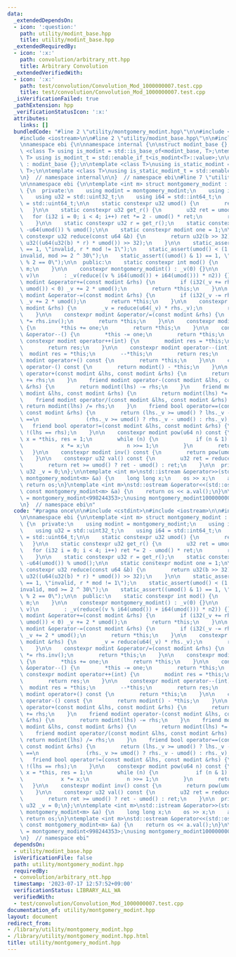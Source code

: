 ```yaml
---
data:
  _extendedDependsOn:
  - icon: ':question:'
    path: utility/modint_base.hpp
    title: utility/modint_base.hpp
  _extendedRequiredBy:
  - icon: ':x:'
    path: convolution/arbitrary_ntt.hpp
    title: Arbitrary Convolution
  _extendedVerifiedWith:
  - icon: ':x:'
    path: test/convolution/Convolution_Mod_1000000007.test.cpp
    title: test/convolution/Convolution_Mod_1000000007.test.cpp
  _isVerificationFailed: true
  _pathExtension: hpp
  _verificationStatusIcon: ':x:'
  attributes:
    links: []
  bundledCode: "#line 2 \"utility/montgomery_modint.hpp\"\n\n#include <cstdint>\n\
    #include <iostream>\n\n#line 2 \"utility/modint_base.hpp\"\n\n#include <type_traits>\n\
    \nnamespace ebi {\n\nnamespace internal {\n\nstruct modint_base {};\n\ntemplate\
    \ <class T> using is_modint = std::is_base_of<modint_base, T>;\ntemplate <class\
    \ T> using is_modint_t = std::enable_if_t<is_modint<T>::value>;\n\nstruct static_modint_base\
    \ : modint_base {};\n\ntemplate <class T>\nusing is_static_modint = std::is_base_of<internal::static_modint_base,\
    \ T>;\n\ntemplate <class T>\nusing is_static_modint_t = std::enable_if_t<is_static_modint<T>::value>;\n\
    \n}  // namespace internal\n\n}  // namespace ebi\n#line 7 \"utility/montgomery_modint.hpp\"\
    \n\nnamespace ebi {\n\ntemplate <int m> struct montgomery_modint : internal::static_modint_base\
    \ {\n  private:\n    using modint = montgomery_modint;\n    using i32 = std::int32_t;\n\
    \    using u32 = std::uint32_t;\n    using i64 = std::int64_t;\n    using u64\
    \ = std::uint64_t;\n\n    static constexpr u32 umod() {\n        return m;\n \
    \   }\n\n    static constexpr u32 get_r() {\n        u32 ret = umod();\n     \
    \   for (i32 i = 0; i < 4; i++) ret *= 2 - umod() * ret;\n        return ret;\n\
    \    }\n\n    static constexpr u32 r = get_r();\n    static constexpr u32 n2 =\
    \ -u64(umod()) % umod();\n\n    static constexpr modint one = 1;\n\n    static\
    \ constexpr u32 reduce(const u64 &b) {\n        return u32(b >> 32) + umod() -\
    \ u32((u64(u32(b) * r) * umod()) >> 32);\n    }\n\n    static_assert(r * umod()\
    \ == 1, \"invalid, r * mod != 1\");\n    static_assert(umod() < (1 << 30), \"\
    invalid, mod >= 2 ^ 30\");\n    static_assert((umod() & 1) == 1, \"invalid, mod\
    \ % 2 == 0\");\n\n  public:\n    static constexpr int mod() {\n        return\
    \ m;\n    }\n\n    constexpr montgomery_modint() : _v(0) {}\n\n    constexpr montgomery_modint(i64\
    \ v)\n        : _v(reduce((v % i64(umod()) + i64(umod())) * n2)) {}\n\n    constexpr\
    \ modint &operator+=(const modint &rhs) {\n        if (i32(_v += rhs._v - 2 *\
    \ umod()) < 0) _v += 2 * umod();\n        return *this;\n    }\n\n    constexpr\
    \ modint &operator-=(const modint &rhs) {\n        if (i32(_v -= rhs._v) < 0)\
    \ _v += 2 * umod();\n        return *this;\n    }\n\n    constexpr modint &operator*=(const\
    \ modint &rhs) {\n        _v = reduce(u64(_v) * rhs._v);\n        return *this;\n\
    \    }\n\n    constexpr modint &operator/=(const modint &rhs) {\n        *this\
    \ *= rhs.inv();\n        return *this;\n    }\n\n    constexpr modint &operator++()\
    \ {\n        *this += one;\n        return *this;\n    }\n\n    constexpr modint\
    \ &operator--() {\n        *this -= one;\n        return *this;\n    }\n\n   \
    \ constexpr modint operator++(int) {\n        modint res = *this;\n        ++*this;\n\
    \        return res;\n    }\n\n    constexpr modint operator--(int) {\n      \
    \  modint res = *this;\n        --*this;\n        return res;\n    }\n\n    constexpr\
    \ modint operator+() const {\n        return *this;\n    }\n\n    constexpr modint\
    \ operator-() const {\n        return modint() - *this;\n    }\n\n    friend modint\
    \ operator+(const modint &lhs, const modint &rhs) {\n        return modint(lhs)\
    \ += rhs;\n    }\n    friend modint operator-(const modint &lhs, const modint\
    \ &rhs) {\n        return modint(lhs) -= rhs;\n    }\n    friend modint operator*(const\
    \ modint &lhs, const modint &rhs) {\n        return modint(lhs) *= rhs;\n    }\n\
    \    friend modint operator/(const modint &lhs, const modint &rhs) {\n       \
    \ return modint(lhs) /= rhs;\n    }\n    friend bool operator==(const modint &lhs,\
    \ const modint &rhs) {\n        return (lhs._v >= umod() ? lhs._v - umod() : lhs._v)\
    \ ==\n               (rhs._v >= umod() ? rhs._v - umod() : rhs._v);\n    }\n \
    \   friend bool operator!=(const modint &lhs, const modint &rhs) {\n        return\
    \ !(lhs == rhs);\n    }\n\n    constexpr modint pow(u64 n) const {\n        modint\
    \ x = *this, res = 1;\n        while (n) {\n            if (n & 1) res *= x;\n\
    \            x *= x;\n            n >>= 1;\n        }\n        return res;\n \
    \   }\n\n    constexpr modint inv() const {\n        return pow(umod() - 2);\n\
    \    }\n\n    constexpr u32 val() const {\n        u32 ret = reduce(i64(_v));\n\
    \        return ret >= umod() ? ret - umod() : ret;\n    }\n\n  private:\n   \
    \ u32 _v = 0;\n};\n\ntemplate <int m>\nstd::istream &operator>>(std::istream &os,\
    \ montgomery_modint<m> &a) {\n    long long x;\n    os >> x;\n    a = x;\n   \
    \ return os;\n}\ntemplate <int m>\nstd::ostream &operator<<(std::ostream &os,\
    \ const montgomery_modint<m> &a) {\n    return os << a.val();\n}\n\nusing montgomery_modint998244353\
    \ = montgomery_modint<998244353>;\nusing montgomery_modint1000000007 = montgomery_modint<1'000'000'007>;\n\
    \n}  // namespace ebi\n"
  code: "#pragma once\n\n#include <cstdint>\n#include <iostream>\n\n#include \"../utility/modint_base.hpp\"\
    \n\nnamespace ebi {\n\ntemplate <int m> struct montgomery_modint : internal::static_modint_base\
    \ {\n  private:\n    using modint = montgomery_modint;\n    using i32 = std::int32_t;\n\
    \    using u32 = std::uint32_t;\n    using i64 = std::int64_t;\n    using u64\
    \ = std::uint64_t;\n\n    static constexpr u32 umod() {\n        return m;\n \
    \   }\n\n    static constexpr u32 get_r() {\n        u32 ret = umod();\n     \
    \   for (i32 i = 0; i < 4; i++) ret *= 2 - umod() * ret;\n        return ret;\n\
    \    }\n\n    static constexpr u32 r = get_r();\n    static constexpr u32 n2 =\
    \ -u64(umod()) % umod();\n\n    static constexpr modint one = 1;\n\n    static\
    \ constexpr u32 reduce(const u64 &b) {\n        return u32(b >> 32) + umod() -\
    \ u32((u64(u32(b) * r) * umod()) >> 32);\n    }\n\n    static_assert(r * umod()\
    \ == 1, \"invalid, r * mod != 1\");\n    static_assert(umod() < (1 << 30), \"\
    invalid, mod >= 2 ^ 30\");\n    static_assert((umod() & 1) == 1, \"invalid, mod\
    \ % 2 == 0\");\n\n  public:\n    static constexpr int mod() {\n        return\
    \ m;\n    }\n\n    constexpr montgomery_modint() : _v(0) {}\n\n    constexpr montgomery_modint(i64\
    \ v)\n        : _v(reduce((v % i64(umod()) + i64(umod())) * n2)) {}\n\n    constexpr\
    \ modint &operator+=(const modint &rhs) {\n        if (i32(_v += rhs._v - 2 *\
    \ umod()) < 0) _v += 2 * umod();\n        return *this;\n    }\n\n    constexpr\
    \ modint &operator-=(const modint &rhs) {\n        if (i32(_v -= rhs._v) < 0)\
    \ _v += 2 * umod();\n        return *this;\n    }\n\n    constexpr modint &operator*=(const\
    \ modint &rhs) {\n        _v = reduce(u64(_v) * rhs._v);\n        return *this;\n\
    \    }\n\n    constexpr modint &operator/=(const modint &rhs) {\n        *this\
    \ *= rhs.inv();\n        return *this;\n    }\n\n    constexpr modint &operator++()\
    \ {\n        *this += one;\n        return *this;\n    }\n\n    constexpr modint\
    \ &operator--() {\n        *this -= one;\n        return *this;\n    }\n\n   \
    \ constexpr modint operator++(int) {\n        modint res = *this;\n        ++*this;\n\
    \        return res;\n    }\n\n    constexpr modint operator--(int) {\n      \
    \  modint res = *this;\n        --*this;\n        return res;\n    }\n\n    constexpr\
    \ modint operator+() const {\n        return *this;\n    }\n\n    constexpr modint\
    \ operator-() const {\n        return modint() - *this;\n    }\n\n    friend modint\
    \ operator+(const modint &lhs, const modint &rhs) {\n        return modint(lhs)\
    \ += rhs;\n    }\n    friend modint operator-(const modint &lhs, const modint\
    \ &rhs) {\n        return modint(lhs) -= rhs;\n    }\n    friend modint operator*(const\
    \ modint &lhs, const modint &rhs) {\n        return modint(lhs) *= rhs;\n    }\n\
    \    friend modint operator/(const modint &lhs, const modint &rhs) {\n       \
    \ return modint(lhs) /= rhs;\n    }\n    friend bool operator==(const modint &lhs,\
    \ const modint &rhs) {\n        return (lhs._v >= umod() ? lhs._v - umod() : lhs._v)\
    \ ==\n               (rhs._v >= umod() ? rhs._v - umod() : rhs._v);\n    }\n \
    \   friend bool operator!=(const modint &lhs, const modint &rhs) {\n        return\
    \ !(lhs == rhs);\n    }\n\n    constexpr modint pow(u64 n) const {\n        modint\
    \ x = *this, res = 1;\n        while (n) {\n            if (n & 1) res *= x;\n\
    \            x *= x;\n            n >>= 1;\n        }\n        return res;\n \
    \   }\n\n    constexpr modint inv() const {\n        return pow(umod() - 2);\n\
    \    }\n\n    constexpr u32 val() const {\n        u32 ret = reduce(i64(_v));\n\
    \        return ret >= umod() ? ret - umod() : ret;\n    }\n\n  private:\n   \
    \ u32 _v = 0;\n};\n\ntemplate <int m>\nstd::istream &operator>>(std::istream &os,\
    \ montgomery_modint<m> &a) {\n    long long x;\n    os >> x;\n    a = x;\n   \
    \ return os;\n}\ntemplate <int m>\nstd::ostream &operator<<(std::ostream &os,\
    \ const montgomery_modint<m> &a) {\n    return os << a.val();\n}\n\nusing montgomery_modint998244353\
    \ = montgomery_modint<998244353>;\nusing montgomery_modint1000000007 = montgomery_modint<1'000'000'007>;\n\
    \n}  // namespace ebi"
  dependsOn:
  - utility/modint_base.hpp
  isVerificationFile: false
  path: utility/montgomery_modint.hpp
  requiredBy:
  - convolution/arbitrary_ntt.hpp
  timestamp: '2023-07-17 12:57:52+09:00'
  verificationStatus: LIBRARY_ALL_WA
  verifiedWith:
  - test/convolution/Convolution_Mod_1000000007.test.cpp
documentation_of: utility/montgomery_modint.hpp
layout: document
redirect_from:
- /library/utility/montgomery_modint.hpp
- /library/utility/montgomery_modint.hpp.html
title: utility/montgomery_modint.hpp
---
```

